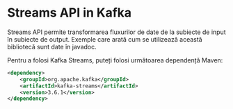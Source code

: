 # Streams API in Kafka

Streams API permite transformarea fluxurilor de date de la subiecte de input în subiecte de output.
Exemple care arată cum se utilizează această bibliotecă sunt date în javadoc.

Pentru a folosi Kafka Streams, puteți folosi următoarea dependență Maven:

```xml
<dependency>
	<groupId>org.apache.kafka</groupId>
	<artifactId>kafka-streams</artifactId>
	<version>3.6.1</version>
</dependency>
```

